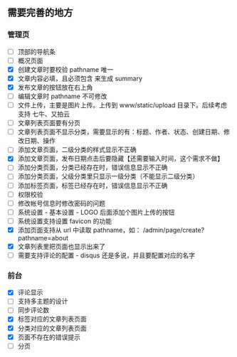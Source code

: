 ## 需要完善的地方

### 管理页

* [ ] 顶部的导航条
* [ ] 概况页面
* [x] 创建文章时要校验 pathname 唯一
* [x] 文章内容必填，且必须包含 <!--more--> 来生成 summary
* [x] 发布文章的按钮放在右上角
* [ ] 编辑文章时 pathname 不可修改
* [ ] 文件上传，主要是图片上传。上传到 www/static/upload 目录下。后续考虑支持 七牛、又拍云
* [ ] 文章列表页面要有分页
* [ ] 文章列表页面不显示分类，需要显示的有：标题、作者、状态、创建日期、修改日期、操作
* [ ] 添加文章页面，二级分类的样式显示不正确
* [x] 添加文章页面，发布日期点击后要隐藏【还需要输入时间，这个需求不做】
* [ ] 添加分类页面，分类已经存在时，错误信息显示不正确
* [ ] 添加分类页面，父级分类里只显示一级分类（不能显示二级分类）
* [ ] 添加标签页面，标签已经存在时，错误信息显示不正确
* [ ] 权限校验
* [ ] 修改帐号信息时修改密码的问题
* [ ] 系统设置 - 基本设置 - LOGO 后面添加个图片上传的按钮
* [ ] 系统设置支持设置 favicon 的功能
* [x] 添加页面支持从 url 中读取 pathname，如： /admin/page/create?pathname=about
* [x] 文章列表里把页面也显示出来了
* [ ] 需要支持评论的配置 - disqus 还是多说，并且要配置对应的名字

### 前台

* [x] 评论显示 
* [ ] 支持多主题的设计
* [ ] 同步评论数
* [x] 标签对应的文章列表页面
* [x] 分类对应的文章列表页面
* [x] 页面不存在的错误提示
* [ ] 分页
